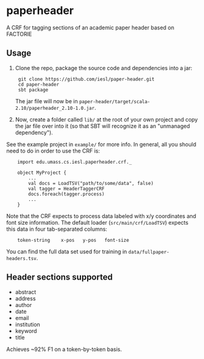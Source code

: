 # paperheader 
A CRF for tagging sections of an academic paper header based on FACTORIE

## Usage

1. Clone the repo, package the source code and dependencies into a jar:

        git clone https://github.com/iesl/paper-header.git
        cd paper-header
        sbt package
        
    The jar file will now be in `paper-header/target/scala-2.10/paperheader_2.10-1.0.jar`.

2. Now, create a folder called `lib/` at the root of your own project and copy the jar file over into it (so that SBT will 
recognize it as an "unmanaged dependency").
 
See the example project in `example/` for more info. In general, all you should need to do in order to use the CRF is:

        import edu.umass.cs.iesl.paperheader.crf._
        
        object MyProject {
            ...
            val docs = LoadTSV("path/to/some/data", false)
            val tagger = HeaderTaggerCRF
            docs.foreach(tagger.process)
            ...
        }
            

Note that the CRF expects to process data labeled with x/y coordinates and font size information. The default loader 
(`src/main/crf/LoadTSV`) expects this data in four tab-separated columns: 

        token-string    x-pos   y-pos   font-size

You can find the full data set used for training in `data/fullpaper-headers.tsv`.

## Header sections supported

* abstract
* address
* author
* date
* email
* institution
* keyword
* title

Achieves ~92% F1 on a token-by-token basis.